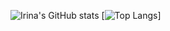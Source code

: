 ![Irina's GitHub stats](https://github-readme-stats.vercel.app/api?username=iridescenz&show_icons=true&theme=radical)
[![Top Langs](https://github-readme-stats.vercel.app/api/top-langs/?username=iridescenz&layout=compact)]



